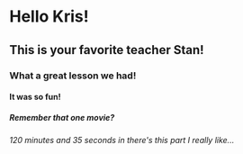 # Hello Kris!

## This is your favorite teacher Stan!

### What a great lesson we had!

#### It was so fun!

##### Remember that one movie?

###### 120 minutes and 35 seconds in there's this part I really like...
